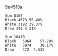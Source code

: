 9e4510a

```
Sum 8107
Black 4573 56.40%
White 3192 39.37%
Draw 342 4.21%
```

```
Sum	10410
Black	5964	57.29%
White	3974	38.17%
Draw	472	 4.53%
```